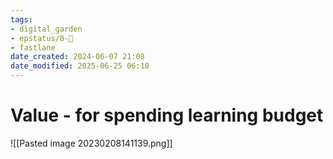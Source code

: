 ```yaml
---
tags: 
- digital_garden
- epstatus/0-🌰
- fastlane
date_created: 2024-06-07 21:08
date_modified: 2025-06-25 06:10
---
```

# Value - for spending learning budget

![[Pasted image 20230208141139.png]]

